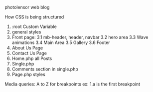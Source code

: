 photolensor web blog

How CSS is being structured

1. :root Custom Variable
2. general styles
3. Front page:
    3.1 mb-header, header, navbar
    3.2 hero area
    3.3 Wave animations
    3.4 Main Area
    3.5 Gallery
    3.6 Footer
4. About Us Page
5. Contact Us Page
6. Home.php all Posts
7. Single.php
8. Comments section in single.php
9. Page.php styles

Media queries:
A to Z for breakpoints ex: 1.a is the first breakpoint
